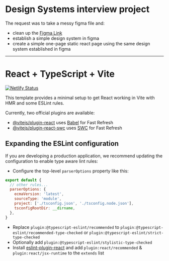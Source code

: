 # Design Systems interview project

The request was to take a messy figma file and:
- clean up the [Figma Link](https://www.figma.com/design/ODC2jOSyE1QahawF2FQ4LX/React-design-system-takehome?node-id=1-85&p=f&t=4IP12rsEXkF7yS90-0)
- establish a simple design system in figma
- create a simple one-page static react page using the same design system established in figma

---

# React + TypeScript + Vite

[![Netlify Status](https://api.netlify.com/api/v1/badges/2fcbf1a3-1387-42dd-baea-d18819d8ae47/deploy-status)](https://app.netlify.com/sites/aquamarine-flan-f28265/deploys)

This template provides a minimal setup to get React working in Vite with HMR and some ESLint rules.

Currently, two official plugins are available:

- [@vitejs/plugin-react](https://github.com/vitejs/vite-plugin-react/blob/main/packages/plugin-react/README.md) uses [Babel](https://babeljs.io/) for Fast Refresh
- [@vitejs/plugin-react-swc](https://github.com/vitejs/vite-plugin-react-swc) uses [SWC](https://swc.rs/) for Fast Refresh

## Expanding the ESLint configuration

If you are developing a production application, we recommend updating the configuration to enable type aware lint rules:

- Configure the top-level `parserOptions` property like this:

```js
export default {
  // other rules...
  parserOptions: {
    ecmaVersion: 'latest',
    sourceType: 'module',
    project: ['./tsconfig.json', './tsconfig.node.json'],
    tsconfigRootDir: __dirname,
  },
}
```

- Replace `plugin:@typescript-eslint/recommended` to `plugin:@typescript-eslint/recommended-type-checked` or `plugin:@typescript-eslint/strict-type-checked`
- Optionally add `plugin:@typescript-eslint/stylistic-type-checked`
- Install [eslint-plugin-react](https://github.com/jsx-eslint/eslint-plugin-react) and add `plugin:react/recommended` & `plugin:react/jsx-runtime` to the `extends` list

